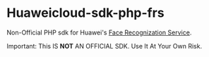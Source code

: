 # Huaweicloud-sdk-php-frs
Non-Official PHP sdk for Huawei's [Face Recognization Service](https://www.huaweicloud.com/product/face.html).

Important: This IS **NOT** AN OFFICIAL SDK. Use It At Your Own Risk.